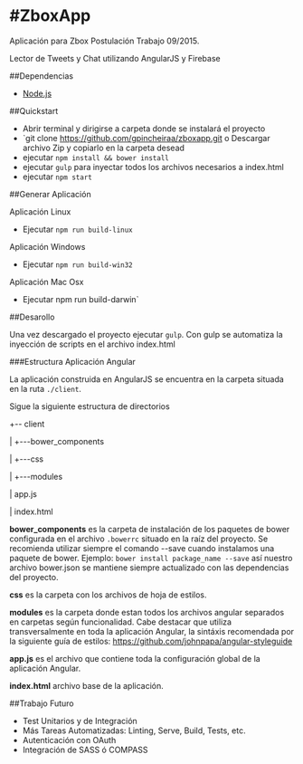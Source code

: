 #ZboxApp
=============

Aplicación para Zbox Postulación Trabajo 09/2015.

Lector de Tweets y Chat utilizando AngularJS y Firebase

##Dependencias
  
  * [Node.js](http://nodejs.org)


##Quickstart
  
  * Abrir terminal y dirigirse a carpeta donde se instalará el proyecto 
  * `git clone https://github.com/gpincheiraa/zboxapp.git o Descargar archivo Zip y copiarlo en la carpeta desead
  * ejecutar `npm install && bower install`  
  * ejecutar `gulp` para inyectar todos los archivos necesarios a index.html
  * ejecutar `npm start`


##Generar Aplicación

Aplicación Linux 
  * Ejecutar `npm run build-linux`

Aplicación Windows

  * Ejecutar `npm run build-win32`

Aplicación Mac Osx
  
  * Ejecutar npm run build-darwin`

##Desarollo

Una vez descargado el proyecto ejecutar `gulp`. Con gulp se automatiza la inyección de scripts en el archivo
index.html

###Estructura Aplicación Angular

La aplicación construida en AngularJS se encuentra en la carpeta situada en  la ruta `./client`.

Sigue la siguiente estructura de directorios

+-- client

  |   +---bower_components

  |   +---css

  |   +---modules 

  |   app.js

  |   index.html

**bower_components** es la carpeta de instalación de los paquetes de bower configurada en el archivo `.bowerrc` situado en la raíz del proyecto. 
Se recomienda utilizar siempre el comando --save cuando instalamos una paquete de bower. Ejemplo: `bower install package_name --save`  así nuestro archivo bower.json se mantiene siempre actualizado con las dependencias del proyecto.

**css** es la carpeta con los archivos de hoja de estilos.

**modules** es la carpeta donde estan todos los archivos angular separados en carpetas según funcionalidad.
Cabe destacar que utiliza transversalmente en toda la aplicación Angular, la sintáxis recomendada
por la siguiente guía de estilos: https://github.com/johnpapa/angular-styleguide

**app.js** es el archivo que contiene toda la configuración global de la aplicación Angular.

**index.html** archivo base de la aplicación.

<!-- 
##Testing

Los tests están situados en la carpeta que se encuentra en la ruta `./tests/e2e`
Cada test de integración se correponde con la carpeta modules en la ruta `./client/modules`

Para ejecutar los test de integtración necesitamos lo siguiente

* Instalar webdriver-manager como dependencia global `npm install -g webdriver-manager`
* Instalar Selenium http://www.seleniumhq.org/download/

###Ejecutar los Tests de Integración

* En una ventana de terminal ejecutar `webdriver-manager start`
* En una nueva ventana, en la raíz del proyecto ejecutar `node server-test.js` 
* Finalmente en una tercera ventana de la terminal situados en la raíz del proyecto ejecutar `protractor protractor-conf.js`

-->

##Trabajo Futuro

* Test Unitarios y de Integración
* Más Tareas Automatizadas: Linting, Serve, Build, Tests, etc.
* Autenticación con OAuth
* Integración de SASS ó COMPASS